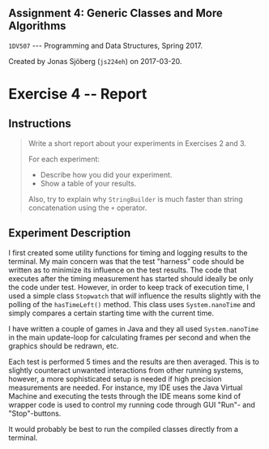 Assignment 4: Generic Classes and More Algorithms
-------------------------------------------------
`1DV507` --- Programming and Data Structures, Spring 2017.


Created by Jonas Sjöberg (`js224eh`) on 2017-03-20.



Exercise 4 -- Report
====================


Instructions
------------

> Write a short report about your experiments in Exercises 2 and 3. 
> 
> For each experiment:
> 
> * Describe how you did your experiment.
> * Show a table of your results.
> 
> Also, try to explain why `StringBuilder` is much faster than string
> concatenation using the `+` operator.


Experiment Description
----------------------
I first created some utility functions for timing and logging results to the
terminal. My main concern was that the test "harness" code should be written as
to minimize its influence on the test results.  The code that executes after
the timing measurement has started should ideally be only the code under test.
However, in order to keep track of execution time, I used a simple class
`Stopwatch` that _will_ influence the results slightly with the polling of the
`hasTimeLeft()` method. This class uses `System.nanoTime` and simply compares a
certain starting time with the current time. 

I have written a couple of games in Java and they all used `System.nanoTime` in
the main update-loop for calculating frames per second and when the graphics
should be redrawn, etc.

Each test is performed 5 times and the results are then averaged.  This is to
slightly counteract unwanted interactions from other running systems, however,
a more sophisticated setup is needed if high precision measurements are needed.
For instance, my IDE uses the Java Virtual Machine and executing the tests
through the IDE means some kind of wrapper code is used to control my running
code through GUI "Run"- and "Stop"-buttons.

It would probably be best to run the compiled classes directly from a terminal.
